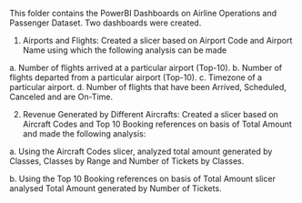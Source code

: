 This folder contains the PowerBI Dashboards on Airline Operations and Passenger Dataset. Two dashboards were created.

1. Airports and Flights: Created a slicer based on Airport Code and Airport Name using which the following analysis can be made 

a. Number of flights arrived at a particular airport (Top-10). 
b. Number of flights departed from a particular airport (Top-10). 
c. Timezone of a particular airport.
d. Number of flights that have been Arrived, Scheduled, Canceled and are On-Time.

2. Revenue Generated by Different Aircrafts: Created a slicer based on Aircraft Codes and Top 10 Booking references on basis of Total Amount and made the following analysis:

a. Using the Aircraft Codes slicer, analyzed total amount generated by Classes, Classes by Range and Number of Tickets by Classes.

b. Using the Top 10 Booking references on basis of Total Amount slicer analysed Total Amount generated by Number of Tickets.
